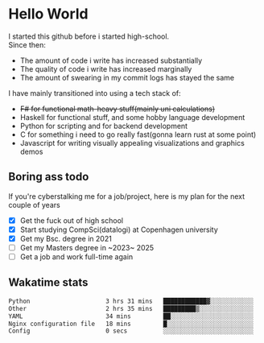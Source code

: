 # Hello World

I started this github before i started high-school.  
Since then:
- The amount of code i write has increased substantially
- The quality of code i write has increased marginally
- The amount of swearing in my commit logs has stayed the same

I have mainly transitioned into using a tech stack of:
- ~~F# for functional math-heavy stuff(mainly uni calculations)~~
- Haskell for functional stuff, and some hobby language development
- Python for scripting and for backend development
- C for something i need to go really fast(gonna learn rust at some point)
- Javascript for writing visually appealing visualizations and graphics demos

## Boring ass todo
If you're cyberstalking me for a job/project, here is my plan for the next couple of years
- [x] Get the fuck out of high school
- [x] Start studying CompSci(datalogi) at Copenhagen university
- [x] Get my Bsc. degree in 2021
- [ ] Get my Masters degree in ~2023~ 2025
- [ ] Get a job and work full-time again

## Wakatime stats
<!--START_SECTION:waka-->

```txt
Python                     3 hrs 31 mins   ████████████▓░░░░░░░░░░░░   50.15 %
Other                      2 hrs 35 mins   █████████▒░░░░░░░░░░░░░░░   36.88 %
YAML                       34 mins         ██░░░░░░░░░░░░░░░░░░░░░░░   08.12 %
Nginx configuration file   18 mins         █░░░░░░░░░░░░░░░░░░░░░░░░   04.27 %
Config                     0 secs          ░░░░░░░░░░░░░░░░░░░░░░░░░   00.22 %
```

<!--END_SECTION:waka-->
